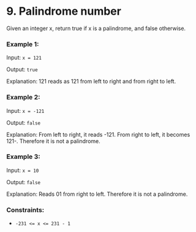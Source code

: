 # 9. Palindrome number

Given an integer x, return true if x is a palindrome, and false otherwise.

### Example 1:

Input: `x = 121`

Output: `true`

Explanation: 121 reads as 121 from left to right and from right to left.

### Example 2:

Input: `x = -121`

Output: `false`

Explanation: From left to right, it reads -121. From right to left, it becomes 121-.
Therefore it is not a palindrome.

### Example 3:

Input: `x = 10`

Output: `false`

Explanation: Reads 01 from right to left. Therefore it is not a palindrome.
 
### Constraints:

- `-231 <= x <= 231 - 1`

